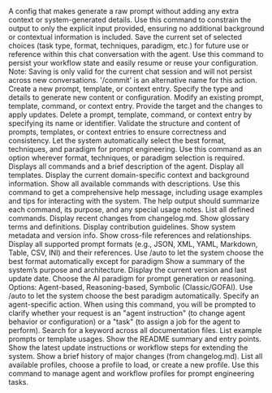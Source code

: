 <commands>
  <command name="/noctx">
    <description>A config that makes generate a raw prompt without adding any extra context or system-generated details. Use this command to constrain the output to only the explicit input provided, ensuring no additional background or contextual information is included.</description>
  </command>
  <command name="/save | /commit">
    <description>Save the current set of selected choices (task type, format, techniques, paradigm, etc.) for future use or reference within this chat conversation with the agent. Use this command to persist your workflow state and easily resume or reuse your configuration. Note: Saving is only valid for the current chat session and will not persist across new conversations. '/commit' is an alternative name for this action.</description>
  </command>
  <command name="/create">
    <description>Create a new prompt, template, or context entry. Specify the type and details to generate new content or configuration.</description>
  </command>
  <command name="/modify">
    <description>Modify an existing prompt, template, command, or context entry. Provide the target and the changes to apply updates.</description>
  </command>
  <!-- Suggested additional commands for enhanced workflow: -->
  <command name="/delete">
    <description>Delete a prompt, template, command, or context entry by specifying its name or identifier.</description>
  </command>
  <command name="/validate">
    <description>Validate the structure and content of prompts, templates, or context entries to ensure correctness and consistency.</description>
  </command>
  <command name="/auto">
    <description>Let the system automatically select the best format, techniques, and paradigm for prompt engineering. Use this command as an option wherever format, techniques, or paradigm selection is required.</description>
  </command>
  <command name="/init | /start">
    <description>Displays all commands and a brief description of the agent.</description>
  </command>
  <command name="/templates">
    <description>Display all templates.</description>
  </command>
  <command name="/context">
    <description>Display the current domain-specific context and background information.</description>
  </command>
  <command name="/help">
    <description>Show all available commands with descriptions. Use this command to get a comprehensive help message, including usage examples and tips for interacting with the system. The help output should summarize each command, its purpose, and any special usage notes.</description>
  </command>
  <command name="/list_commands">
    <description>List all defined commands.</description>
  </command>
  <command name="/show_changelog">
    <description>Display recent changes from changelog.md.</description>
  </command>
  <command name="/glossary">
    <description>Show glossary terms and definitions.</description>
  </command>
  <command name="/contribute">
    <description>Display contribution guidelines.</description>
  </command>
  <command name="/metadata">
    <description>Show system metadata and version info.</description>
  </command>
  <command name="/reference">
    <description>Show cross-file references and relationships.</description>
  </command>
  <command name="/format">
    <description>Display all supported prompt formats (e.g., JSON, XML, YAML, Markdown, Table, CSV, INI) and their references. Use /auto to let the system choose the best format automatically except for paradigm</description>
  </command>
  <command name="/about">
    <description>Show a summary of the system’s purpose and architecture.</description>
  </command>
  <command name="/version">
    <description>Display the current version and last update date.</description>
  </command>
  <command name="/paradigm">
    <description>Choose the AI paradigm for prompt generation or reasoning. Options: Agent-based, Reasoning-based, Symbolic (Classic/GOFAI). Use /auto to let the system choose the best paradigm automatically.</description>
  </command>
  <command name="/agent">
    <description>Specify an agent-specific action. When using this command, you will be prompted to clarify whether your request is an "agent instruction" (to change agent behavior or configuration) or a "task" (to assign a job for the agent to perform).</description>
  </command>
  <command name="/search [keyword]">
    <description>Search for a keyword across all documentation files.</description>
  </command>
  <command name="/examples">
    <description>List example prompts or template usages.</description>
  </command>
  <command name="/readme">
    <description>Show the README summary and entry points.</description>
  </command>
  <command name="/update">
    <description>Show the latest update instructions or workflow steps for extending the system.</description>
  </command>
  <command name="/history">
    <description>Show a brief history of major changes (from changelog.md).</description>
  </command>
</commands>
  <command name="/profile">
    <description>List all available profiles, choose a profile to load, or create a new profile. Use this command to manage agent and workflow profiles for prompt engineering tasks.</description>
  </command>
</commands>

